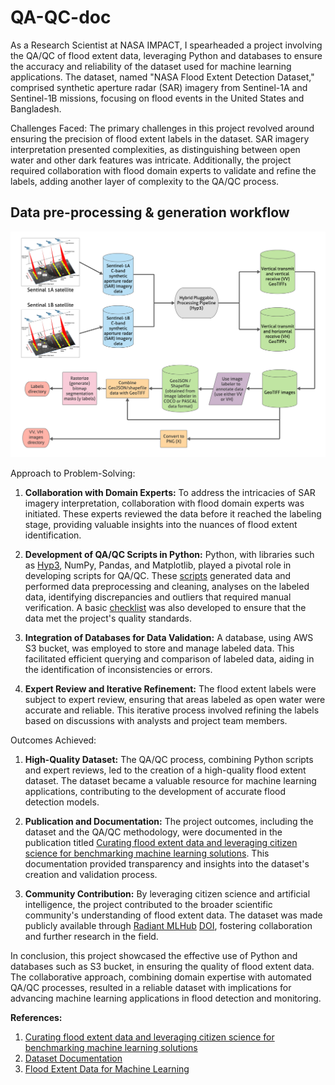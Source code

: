 # QA-QC-doc

As a Research Scientist at NASA IMPACT, I spearheaded a project involving the QA/QC of flood extent data, leveraging Python and databases to ensure the accuracy and reliability of the dataset used for machine learning applications. The dataset, named "NASA Flood Extent Detection Dataset," comprised synthetic aperture radar (SAR) imagery from Sentinel-1A and Sentinel-1B missions, focusing on flood events in the United States and Bangladesh.

Challenges Faced:
The primary challenges in this project revolved around ensuring the precision of flood extent labels in the dataset. SAR imagery interpretation presented complexities, as distinguishing between open water and other dark features was intricate. Additionally, the project required collaboration with flood domain experts to validate and refine the labels, adding another layer of complexity to the QA/QC process.

## Data pre-processing & generation workflow
![Data pre-processing & generation workflow](data-preprocessing.png)

Approach to Problem-Solving:

1. **Collaboration with Domain Experts:** To address the intricacies of SAR imagery interpretation, collaboration with flood domain experts was initiated. These experts reviewed the data before it reached the labeling stage, providing valuable insights into the nuances of flood extent identification.

2. **Development of QA/QC Scripts in Python:** Python, with libraries such as [Hyp3](https://hyp3-docs.asf.alaska.edu/), NumPy, Pandas, and Matplotlib, played a pivotal role in developing scripts for QA/QC. These [scripts](scripts) generated data and performed data preprocessing and cleaning, analyses on the labeled data, identifying discrepancies and outliers that required manual verification. A basic [checklist](https://data.source.coop/nasa/floods/documentation.pdf) was also developed to ensure that the data met the project's quality standards.

3. **Integration of Databases for Data Validation:** A database, using AWS S3 bucket, was employed to store and manage labeled data. This facilitated efficient querying and comparison of labeled data, aiding in the identification of inconsistencies or errors.

4. **Expert Review and Iterative Refinement:** The flood extent labels were subject to expert review, ensuring that areas labeled as open water were accurate and reliable. This iterative process involved refining the labels based on discussions with analysts and project team members.

Outcomes Achieved:

1. **High-Quality Dataset:** The QA/QC process, combining Python scripts and expert reviews, led to the creation of a high-quality flood extent dataset. The dataset became a valuable resource for machine learning applications, contributing to the development of accurate flood detection models.

2. **Publication and Documentation:** The project outcomes, including the dataset and the QA/QC methodology, were documented in the publication titled [Curating flood extent data and leveraging citizen science for benchmarking machine learning solutions](https://d197for5662m48.cloudfront.net/documents/publicationstatus/107994/preprint_pdf/478225051219b1604a524ebca6a7533e.pdf). This documentation provided transparency and insights into the dataset's creation and validation process.

3. **Community Contribution:** By leveraging citizen science and artificial intelligence, the project contributed to the broader scientific community's understanding of flood extent data. The dataset was made publicly available through [Radiant MLHub](https://beta.source.coop/nasa/floods/) [DOI](https://doi.org/10.24432/C50P62), fostering collaboration and further research in the field.

In conclusion, this project showcased the effective use of Python and databases such as S3 bucket, in ensuring the quality of flood extent data. The collaborative approach, combining domain expertise with automated QA/QC processes, resulted in a reliable dataset with implications for advancing machine learning applications in flood detection and monitoring.


**References:**

1. [Curating flood extent data and leveraging citizen science for benchmarking machine learning solutions](https://doi.org/10.1002/essoar.10511103.1)
2. [Dataset Documentation](https://data.source.coop/nasa/floods/documentation.pdf)
3. [Flood Extent Data for Machine Learning](https://beta.source.coop/nasa/floods/)
